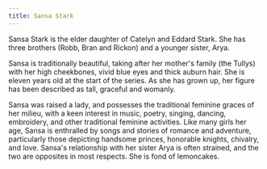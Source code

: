 ```yaml
---
title: Sansa Stark
---
```


Sansa Stark is the elder daughter of Catelyn and Eddard Stark. She has three brothers (Robb, Bran and Rickon) and a younger sister, Arya.

Sansa is traditionally beautiful, taking after her mother's family (the Tullys) with her high cheekbones, vivid blue eyes and thick auburn hair. She is eleven years old at the start of the series. As she has grown up, her figure has been described as tall, graceful and womanly.

Sansa was raised a lady, and possesses the traditional feminine graces of her milieu, with a keen interest in music, poetry, singing, dancing, embroidery, and other traditional feminine activities. Like many girls her age, Sansa is enthralled by songs and stories of romance and adventure, particularly those depicting handsome princes, honorable knights, chivalry, and love. Sansa's relationship with her sister Arya is often strained, and the two are opposites in most respects. She is fond of lemoncakes.


